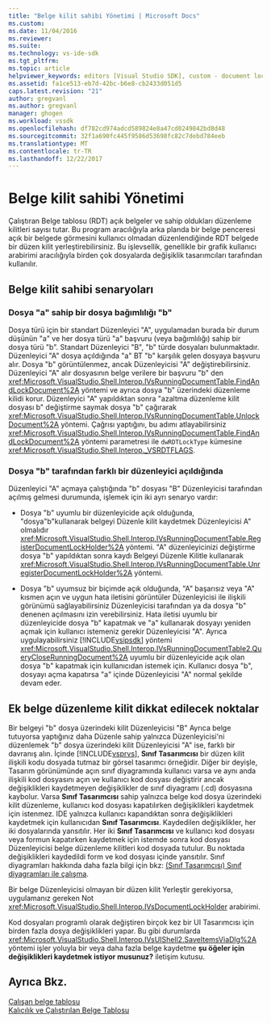 ```yaml
---
title: "Belge kilit sahibi Yönetimi | Microsoft Docs"
ms.custom: 
ms.date: 11/04/2016
ms.reviewer: 
ms.suite: 
ms.technology: vs-ide-sdk
ms.tgt_pltfrm: 
ms.topic: article
helpviewer_keywords: editors [Visual Studio SDK], custom - document locking
ms.assetid: fa1ce513-eb7d-42bc-b6e8-cb2433d051d5
caps.latest.revision: "21"
author: gregvanl
ms.author: gregvanl
manager: ghogen
ms.workload: vssdk
ms.openlocfilehash: df782cd974adcd589824e8a47cd0249842bd8d48
ms.sourcegitcommit: 32f1a690fc445f9586d53698fc82c7debd784eeb
ms.translationtype: MT
ms.contentlocale: tr-TR
ms.lasthandoff: 12/22/2017
---
```

# <a name="document-lock-holder-management"></a>Belge kilit sahibi Yönetimi
Çalıştıran Belge tablosu (RDT) açık belgeler ve sahip oldukları düzenleme kilitleri sayısı tutar. Bu program aracılığıyla arka planda bir belge penceresi açık bir belgede görmesini kullanıcı olmadan düzenlendiğinde RDT belgede bir düzen kilit yerleştirebilirsiniz. Bu işlevsellik, genellikle bir grafik kullanıcı arabirimi aracılığıyla birden çok dosyalarda değişiklik tasarımcıları tarafından kullanılır.  
  
## <a name="document-lock-holder-scenarios"></a>Belge kilit sahibi senaryoları  
  
### <a name="file-a-has-a-dependence-on-file-b"></a>Dosya "a" sahip bir dosya bağımlılığı "b"  
 Dosya türü için bir standart Düzenleyici "A", uygulamadan burada bir durum düşünün "a" ve her dosya türü "a" başvuru (veya bağımlılığı) sahip bir dosya türü "b". Standart Düzenleyici "B", "b" türde dosyaları bulunmaktadır. Düzenleyici "A" dosya açıldığında "a" BT "b" karşılık gelen dosyaya başvuru alır. Dosya "b" görüntülenmez, ancak Düzenleyicisi "A" değiştirebilirsiniz. Düzenleyici "A" alır dosyasının belge verilere bir başvuru "b" den <xref:Microsoft.VisualStudio.Shell.Interop.IVsRunningDocumentTable.FindAndLockDocument%2A> yöntemi ve ayrıca dosya "b" üzerindeki düzenleme kilidi korur. Düzenleyici "A" yapıldıktan sonra "azaltma düzenleme kilit dosyası b" değiştirme saymak dosya "b" çağırarak <xref:Microsoft.VisualStudio.Shell.Interop.IVsRunningDocumentTable.UnlockDocument%2A> yöntemi. Çağrısı yaptığını, bu adımı atlayabilirsiniz <xref:Microsoft.VisualStudio.Shell.Interop.IVsRunningDocumentTable.FindAndLockDocument%2A> yöntemi parametresi ile `dwRDTLockType` kümesine <xref:Microsoft.VisualStudio.Shell.Interop._VSRDTFLAGS>.  
  
### <a name="file-b-is-opened-by-a-different-editor"></a>Dosya "b" tarafından farklı bir düzenleyici açıldığında  
 Düzenleyici "A" açmaya çalıştığında "b" dosyası "B" Düzenleyicisi tarafından açılmış gelmesi durumunda, işlemek için iki ayrı senaryo vardır:  
  
-   Dosya "b" uyumlu bir düzenleyicide açık olduğunda, "dosya"b"kullanarak belgeyi Düzenle kilit kaydetmek Düzenleyicisi A" olmalıdır <xref:Microsoft.VisualStudio.Shell.Interop.IVsRunningDocumentTable.RegisterDocumentLockHolder%2A> yöntemi. "A" düzenleyicinizi değiştirme dosya "b" yapıldıktan sonra kaydı Belgeyi Düzenle Kilitle kullanarak <xref:Microsoft.VisualStudio.Shell.Interop.IVsRunningDocumentTable.UnregisterDocumentLockHolder%2A> yöntemi.  
  
-   Dosya "b" uyumsuz bir biçimde açık olduğunda, "A" başarısız veya "A" kısmen açın ve uygun hata iletisini görüntüler Düzenleyicisi ile ilişkili görünümü sağlayabilirsiniz Düzenleyicisi tarafından ya da dosya "b" denenen açılmasını izin verebilirsiniz. Hata iletisi uyumlu bir düzenleyicide dosya "b" kapatmak ve "a" kullanarak dosyayı yeniden açmak için kullanıcı istemeniz gerekir Düzenleyicisi "A". Ayrıca uygulayabilirsiniz [!INCLUDE[vsipsdk](../extensibility/includes/vsipsdk_md.md)] yöntemi <xref:Microsoft.VisualStudio.Shell.Interop.IVsRunningDocumentTable2.QueryCloseRunningDocument%2A> uyumlu bir düzenleyicide açık olan dosya "b" kapatmak için kullanıcıdan istemek için. Kullanıcı dosya "b", dosyayı açma kapatırsa "a" içinde Düzenleyicisi "A" normal şekilde devam eder.  
  
## <a name="additional-document-edit-lock-considerations"></a>Ek belge düzenleme kilit dikkat edilecek noktalar  
 Bir belgeyi "b" dosya üzerindeki kilit Düzenleyicisi "B" Ayrıca belge tutuyorsa yaptığınız daha Düzenle sahip yalnızca Düzenleyicisi'ni düzenlemek "b" dosya üzerindeki kilit Düzenleyicisi "A" ise, farklı bir davranış alın. İçinde [!INCLUDE[vsprvs](../code-quality/includes/vsprvs_md.md)], **Sınıf Tasarımcısı** bir düzen kilit ilişkili kodu dosyada tutmaz bir görsel tasarımcı örneğidir. Diğer bir deyişle, Tasarım görünümünde açın sınıf diyagramında kullanıcı varsa ve aynı anda ilişkili kod dosyasını açın ve kullanıcı kod dosyası değiştirir ancak değişiklikleri kaydetmeyen değişiklikler de sınıf diyagramı (.cd) dosyasına kaybolur. Varsa **Sınıf Tasarımcısı** sahip yalnızca belge kod dosya üzerindeki kilit düzenleme, kullanıcı kod dosyası kapatılırken değişiklikleri kaydetmek için istenmez. IDE yalnızca kullanıcı kapandıktan sonra değişiklikleri kaydetmek için kullanıcıdan **Sınıf Tasarımcısı**. Kaydedilen değişiklikler, her iki dosyalarında yansıtılır. Her iki **Sınıf Tasarımcısı** ve kullanıcı kod dosyası veya formun kapatırken kaydetmek için istemde sonra kod dosyası Düzenleyicisi belge düzenleme kilitleri kod dosyada tutulur. Bu noktada değişiklikleri kaydedildi form ve kod dosyası içinde yansıtılır. Sınıf diyagramları hakkında daha fazla bilgi için bkz: [(Sınıf Tasarımcısı) Sınıf diyagramları ile çalışma](../ide/working-with-class-diagrams-class-designer.md).  
  
 Bir belge Düzenleyicisi olmayan bir düzen kilit Yerleştir gerekiyorsa, uygulamanız gereken Not <xref:Microsoft.VisualStudio.Shell.Interop.IVsDocumentLockHolder> arabirimi.  
  
 Kod dosyaları programlı olarak değiştiren birçok kez bir UI Tasarımcısı için birden fazla dosya değişiklikleri yapar. Bu gibi durumlarda <xref:Microsoft.VisualStudio.Shell.Interop.IVsUIShell2.SaveItemsViaDlg%2A> yöntemi işler yoluyla bir veya daha fazla belge kaydetme **şu öğeler için değişiklikleri kaydetmek istiyor musunuz?** iletişim kutusu.  
  
## <a name="see-also"></a>Ayrıca Bkz.  
 [Çalışan belge tablosu](../extensibility/internals/running-document-table.md)   
 [Kalıcılık ve Çalıştırılan Belge Tablosu](../extensibility/internals/persistence-and-the-running-document-table.md)